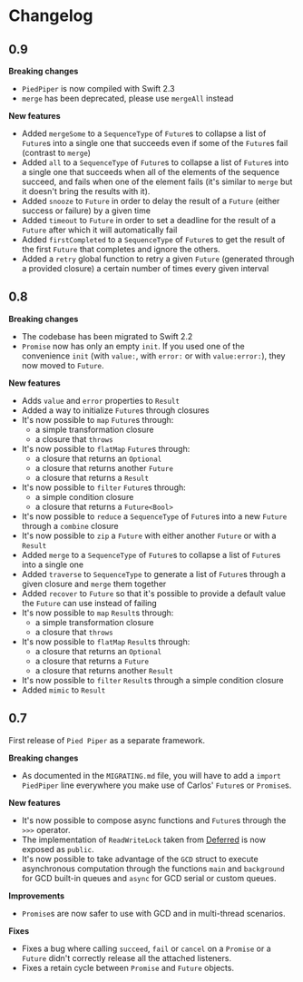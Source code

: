 # Changelog

## 0.9

**Breaking changes**
- `PiedPiper` is now compiled with Swift 2.3
- `merge` has been deprecated, please use `mergeAll` instead

**New features**
- Added `mergeSome` to a `SequenceType` of `Future`s to collapse a list of `Future`s into a single one that succeeds even if some of the `Future`s fail (contrast to `merge`)
- Added `all` to a `SequenceType` of `Future`s to collapse a list of `Future`s into a single one that succeeds when all of the elements of the sequence succeed, and fails when one of the element fails (it's similar to `merge` but it doesn't bring the results with it).
- Added `snooze` to `Future` in order to delay the result of a `Future` (either success or failure) by a given time
- Added `timeout` to `Future` in order to set a deadline for the result of a `Future` after which it will automatically fail
- Added `firstCompleted` to a `SequenceType` of `Future`s to get the result of the first `Future` that completes and ignore the others.
- Added a `retry` global function to retry a given `Future` (generated through a provided closure) a certain number of times every given interval

## 0.8

**Breaking changes**
- The codebase has been migrated to Swift 2.2
- `Promise` now has only an empty `init`. If you used one of the convenience `init` (with `value:`, with `error:` or with `value:error:`), they now moved to `Future`.

**New features**
- Adds `value` and `error` properties to `Result`
- Added a way to initialize `Future`s through closures
- It's now possible to `map` `Future`s through:
  - a simple transformation closure
  - a closure that `throws`
- It's now possible to `flatMap` `Future`s through:
  - a closure that returns an `Optional`
  - a closure that returns another `Future`
  - a closure that returns a `Result`  
- It's now possible to `filter` `Future`s through:
  - a simple condition closure
  - a closure that returns a `Future<Bool>`
- It's now possible to `reduce` a `SequenceType` of `Future`s into a new `Future` through a `combine` closure 
- It's now possible to `zip` a `Future` with either another `Future` or with a `Result`
- Added `merge` to a `SequenceType` of `Future`s to collapse a list of `Future`s into a single one
- Added `traverse` to `SequenceType` to generate a list of `Future`s through a given closure and `merge` them together
- Added `recover` to `Future` so that it's possible to provide a default value the `Future` can use instead of failing
- It's now possible to `map` `Result`s through:
  - a simple transformation closure
  - a closure that `throws`
- It's now possible to `flatMap` `Result`s through:
  - a closure that returns an `Optional`
  - a closure that returns a `Future`
  - a closure that returns another `Result`
- It's now possible to `filter` `Result`s through a simple condition closure  
- Added `mimic` to `Result`


## 0.7

First release of `Pied Piper` as a separate framework.

**Breaking changes**
- As documented in the `MIGRATING.md` file, you will have to add a `import PiedPiper` line everywhere you make use of Carlos' `Future`s or `Promise`s.

**New features**
- It's now possible to compose async functions and `Future`s through the `>>>` operator.
- The implementation of `ReadWriteLock` taken from [Deferred](https://github.com/bignerdranch/Deferred) is now exposed as `public`.
- It's now possible to take advantage of the `GCD` struct to execute asynchronous computation through the functions `main` and `background` for GCD built-in queues and `async` for GCD serial or custom queues.

**Improvements**
- `Promise`s are now safer to use with GCD and in multi-thread scenarios.

**Fixes**
- Fixes a bug where calling `succeed`, `fail` or `cancel` on a `Promise` or a `Future` didn't correctly release all the attached listeners.
- Fixes a retain cycle between `Promise` and `Future` objects.
